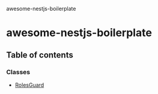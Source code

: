 awesome-nestjs-boilerplate

# awesome-nestjs-boilerplate

## Table of contents

### Classes

- [RolesGuard](classes/RolesGuard.md)
